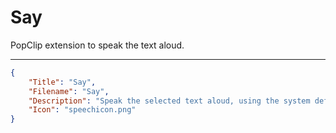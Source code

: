 Say
===

PopClip extension to speak the text aloud.

---
```json
{
	"Title": "Say",
	"Filename": "Say",
	"Description": "Speak the selected text aloud, using the system default voice. To change the voice, go to "Speech" in System Preferences.",
	"Icon": "speechicon.png"
}
```